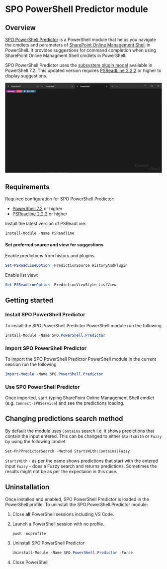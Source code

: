 # SPO PowerShell Predictor module

## Overview

[SPO PowerShell Predictor](https://www.powershellgallery.com/packages/SPO.PowerShell.Predictor) is a PowerShell
module that helps you navigate the cmdlets and parameters of
[SharePoint Online Management Shell](https://learn.microsoft.com/en-us/powershell/sharepoint/sharepoint-online/connect-sharepoint-online) in PowerShell. It provides suggestions for command completion when using SharePoint Online Managment Shell cmdlets in PowerShell.

SPO PowerShell Predictor uses the
[subsystem plugin model](/powershell/scripting/learn/experimental-features#pssubsystempluginmodel)
available in PowerShell 7.2. This updated version requires
[PSReadLine 2.2.2](https://www.powershellgallery.com/packages/PSReadLine/2.2.2) or higher to display
suggestions.

![demo](./assets/demo.gif)

## Requirements

Required configuration for SPO PowerShell Predictor:

- [PowerShell 7.2](https://github.com/PowerShell/PowerShell/) or higher
- [PSReadline 2.2.2](https://github.com/PowerShell/PSReadLine/) or higher

Install the latest version of PSReadLine:

```powershell
Install-Module -Name PSReadline
```

#### Set preferred source and view for suggestions

Enable predictions from history and plugins

```powershell
Set-PSReadLineOption -PredictionSource HistoryAndPlugin
```

Enable list view:

```powershell
Set-PSReadLineOption -PredictionViewStyle ListView
```

## Getting started

### Install SPO PowerShell Predictor

To install the SPO.PowerShell.Predictor PowerShell module run the following

```powershell
Install-Module -Name SPO.PowerShell.Predictor
```

### Import SPO PowerShell Predictor

To import the SPO PowerShell Predictor PowerShell module in the current session run the following

```powershell
Import-Module -Name SPO.PowerShell.Predictor
```

### Use SPO PowerShell Predictor

Once imported, start typing SharePoint Online Management Shell cmdlet (e.g. `Connect-SPOService`) and see the predictions loading.

## Changing predictions search method

By default the module uses `Contains` search i.e. it shows predictions that contain the input entered. This can be changed to either `StartsWith` or `Fuzzy` by using the following cmdlet

```powershell
Set-PnPPredictorSearch -Method StartsWith|Contains|Fuzzy
```

`StartsWith` - as per the name shows predictions that start with the entered input
`Fuzzy` - does a Fuzzy search and returns predictions. Sometimes the results might not be as per the expectaion in this case.
## Uninstallation

Once installed and enabled, SPO PowerShell Predictor is loaded in the PowerShell profile.
To uninstall the SPO.PowerShell.Predictor module:

1. Close **all** PowerShell sessions including VS Code.

1. Launch a PowerShell session with no profile.

   ```powershell
   pwsh -noprofile
   ```

1. Uninstall SPO PowerShell Predictor

   ```powershell
   Uninstall-Module -Name SPO.PowerShell.Predictor -Force
   ```

1. Close PowerShell